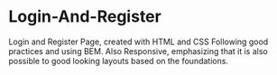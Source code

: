 # Login-And-Register
Login and Register Page, created with HTML and CSS Following good practices and using BEM. Also Responsive, emphasizing that it is also possible to good looking layouts based on the foundations.
